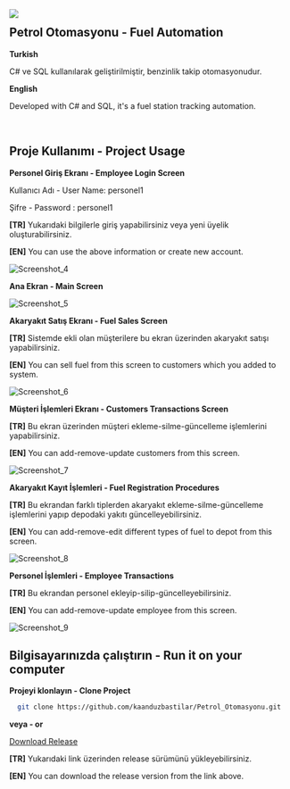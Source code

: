 <img align="left" margin=1 src="https://user-images.githubusercontent.com/70735387/206920020-630bf435-cc02-4f1b-84ec-05499992d403.png"> 


## Petrol Otomasyonu - Fuel Automation
**Turkish**


C# ve SQL kullanılarak geliştirilmiştir, benzinlik takip otomasyonudur.

**English**

Developed with C# and SQL, it's a fuel station tracking automation.


<br>


## Proje Kullanımı - Project Usage
**Personel Giriş Ekranı - Employee Login Screen**


Kullanıcı Adı - User Name: personel1


Şifre - Password : personel1


**[TR]** Yukarıdaki bilgilerle giriş yapabilirsiniz veya yeni üyelik oluşturabilirsiniz.

**[EN]** You can use the above information or create new account.


![Screenshot_4](https://user-images.githubusercontent.com/70735387/206917844-d9a8ad57-d39f-4c4e-bf42-9ecba7b6c1ee.png)


**Ana Ekran - Main Screen**


![Screenshot_5](https://user-images.githubusercontent.com/70735387/206918181-d5912a97-30c2-43e5-8940-25bac2a0a6d3.png)


**Akaryakıt Satış Ekranı - Fuel Sales Screen**


**[TR]** Sistemde ekli olan müşterilere bu ekran üzerinden akaryakıt satışı yapabilirsiniz.


**[EN]** You can sell fuel from this screen to customers which you added to system.
 

![Screenshot_6](https://user-images.githubusercontent.com/70735387/206918191-9c25a548-bec6-49f9-8a3c-4dfefee0849e.png)


**Müşteri İşlemleri Ekranı - Customers Transactions Screen**


**[TR]** Bu ekran üzerinden müşteri ekleme-silme-güncelleme işlemlerini yapabilirsiniz.


**[EN]** You can add-remove-update customers from this screen.


![Screenshot_7](https://user-images.githubusercontent.com/70735387/206918197-4f4559a8-50f5-48a6-8cf5-162cc0e13906.png)


**Akaryakıt Kayıt İşlemleri - Fuel Registration Procedures**


**[TR]** Bu ekrandan farklı tiplerden akaryakıt ekleme-silme-güncelleme işlemlerini yapıp depodaki yakıtı güncelleyebilirsiniz.


**[EN]** You can add-remove-edit different types of fuel to depot from this screen.


![Screenshot_8](https://user-images.githubusercontent.com/70735387/206918205-74579940-0e57-4374-8251-78150b5620a7.png)


**Personel İşlemleri - Employee Transactions**


**[TR]** Bu ekrandan personel ekleyip-silip-güncelleyebilirsiniz.


**[EN]** You can add-remove-update employee from this screen.


![Screenshot_9](https://user-images.githubusercontent.com/70735387/206918206-07344af0-8aed-45f3-beb3-3abd1b18d36b.png)



  
## Bilgisayarınızda çalıştırın - Run it on your computer

**Projeyi klonlayın - Clone Project**

```bash
  git clone https://github.com/kaanduzbastilar/Petrol_Otomasyonu.git
```


**veya - or**


[Download Release](https://github.com/kaanduzbastilar/Petrol_Otomasyonu/releases/tag/Release)


**[TR]** Yukarıdaki link üzerinden release sürümünü yükleyebilirsiniz.


**[EN]** You can download the release version from the link above.
  
